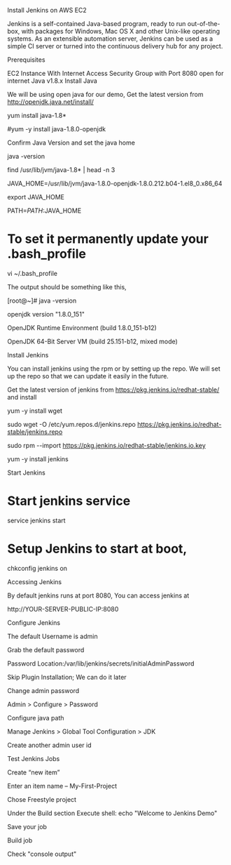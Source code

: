 Install Jenkins on AWS EC2

Jenkins is a self-contained Java-based program, ready to run out-of-the-box, with packages for Windows, Mac OS X and other Unix-like operating systems. As an extensible automation server, Jenkins can be used as a simple CI server or turned into the continuous delivery hub for any project.

Prerequisites

EC2 Instance
With Internet Access
Security Group with Port 8080 open for internet
Java v1.8.x
Install Java

We will be using open java for our demo, Get the latest version from http://openjdk.java.net/install/

yum install java-1.8*

#yum -y install java-1.8.0-openjdk

Confirm Java Version and set the java home

java -version

find /usr/lib/jvm/java-1.8* | head -n 3

JAVA_HOME=/usr/lib/jvm/java-1.8.0-openjdk-1.8.0.212.b04-1.el8_0.x86_64

export JAVA_HOME

PATH=$PATH:$JAVA_HOME

 # To set it permanently update your .bash_profile
 
vi ~/.bash_profile

The output should be something like this,

[root@~]# java -version

openjdk version "1.8.0_151"

OpenJDK Runtime Environment (build 1.8.0_151-b12)

OpenJDK 64-Bit Server VM (build 25.151-b12, mixed mode)

Install Jenkins

You can install jenkins using the rpm or by setting up the repo. We will set up the repo so that we can update it easily in the future.

Get the latest version of jenkins from https://pkg.jenkins.io/redhat-stable/ and install

yum -y install wget

sudo wget -O /etc/yum.repos.d/jenkins.repo https://pkg.jenkins.io/redhat-stable/jenkins.repo

sudo rpm --import https://pkg.jenkins.io/redhat-stable/jenkins.io.key

yum -y install jenkins

Start Jenkins

# Start jenkins service

service jenkins start

# Setup Jenkins to start at boot,

chkconfig jenkins on

Accessing Jenkins

By default jenkins runs at port 8080, You can access jenkins at

http://YOUR-SERVER-PUBLIC-IP:8080

Configure Jenkins

The default Username is admin

Grab the default password

Password Location:/var/lib/jenkins/secrets/initialAdminPassword

Skip Plugin Installation; We can do it later

Change admin password

Admin > Configure > Password

Configure java path

Manage Jenkins > Global Tool Configuration > JDK

Create another admin user id

Test Jenkins Jobs

Create “new item”

Enter an item name – My-First-Project

Chose Freestyle project

Under the Build section Execute shell: echo "Welcome to Jenkins Demo"

Save your job

Build job

Check "console output"
